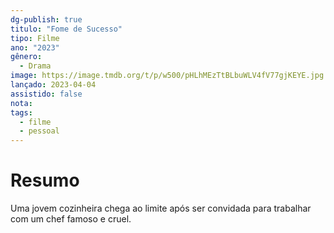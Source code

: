 ```yaml
---
dg-publish: true
titulo: "Fome de Sucesso"
tipo: Filme
ano: "2023"
gênero:
  - Drama
image: https://image.tmdb.org/t/p/w500/pHLhMEzTtBLbuWLV4fV77gjKEYE.jpg
lançado: 2023-04-04
assistido: false
nota:
tags:
  - filme
  - pessoal
---
```

# Resumo
Uma jovem cozinheira chega ao limite após ser convidada para trabalhar com um chef famoso e cruel.
